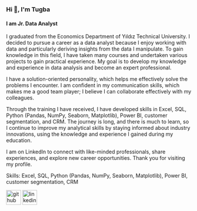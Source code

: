 ### Hi 👋, I'm Tugba
#### I am Jr. Data Analyst


I graduated from the Economics Department of Yıldız Technical University. I decided to pursue a career as a data analyst because I enjoy working with data and particularly deriving insights from the data I manipulate. To gain knowledge in this field, I have taken many courses and undertaken various projects to gain practical experience. My goal is to develop my knowledge and experience in data analysis and become an expert professional.

I have a solution-oriented personality, which helps me effectively solve the problems I encounter. I am confident in my communication skills, which makes me a good team player; I believe I can collaborate effectively with my colleagues.

Through the training I have received, I have developed skills in Excel, SQL, Python (Pandas, NumPy, Seaborn, Matplotlib), Power BI, customer segmentation, and CRM. The journey is long, and there is much to learn, so I continue to improve my analytical skills by staying informed about industry innovations, using the knowledge and experience I gained during my education.

I am on LinkedIn to connect with like-minded professionals, share experiences, and explore new career opportunities. Thank you for visiting my profile.

Skills: Excel, SQL, Python (Pandas, NumPy, Seaborn, Matplotlib), Power BI, customer segmentation, CRM


[<img src='https://cdn.jsdelivr.net/npm/simple-icons@3.0.1/icons/github.svg' alt='github' height='40'>](https://github.com/TUGBAKARABACAK)  [<img src='https://cdn.jsdelivr.net/npm/simple-icons@3.0.1/icons/linkedin.svg' alt='linkedin' height='40'>](https://www.linkedin.com/in/tugbakarabacak/)  


